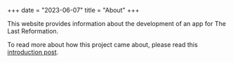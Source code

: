 +++
date = "2023-06-07"
title = "About"
+++

This website provides information about the development of an app for The Last Reformation.

To read more about how this project came about, please read this [introduction post](/posts/introduction).
